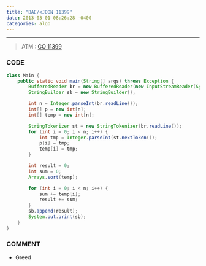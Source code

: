 ```yaml
---
title: "BAE/<JOON 11399"
date: 2013-03-01 08:26:28 -0400
categories: algo
---
```

---

> ATM : [GO 11399]

### CODE
```java
class Main {
	public static void main(String[] args) throws Exception {
		BufferedReader br = new BufferedReader(new InputStreamReader(System.in));
		StringBuilder sb = new StringBuilder();

		int n = Integer.parseInt(br.readLine());
		int[] p = new int[n];
		int[] temp = new int[n];

		StringTokenizer st = new StringTokenizer(br.readLine());
		for (int i = 0; i < n; i++) {
			int tmp = Integer.parseInt(st.nextToken());
			p[i] = tmp;
			temp[i] = tmp;
		}

		int result = 0;
		int sum = 0;
		Arrays.sort(temp);

		for (int i = 0; i < n; i++) {
			sum += temp[i];
			result += sum;
		}
		sb.append(result);
		System.out.print(sb);
	}
}
```

### COMMENT
* Greed

[GO 11399]: https://www.acmicpc.net/problem/11399
